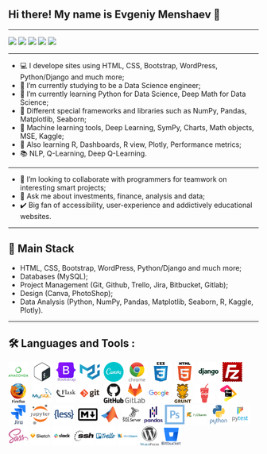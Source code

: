 
## Hi there! My name is Evgeniy Menshaev 👋 

**************************

![](https://github-profile-summary-cards.vercel.app/api/cards/profile-details?username=Obolensk&theme=radical)
![](https://github-profile-summary-cards.vercel.app/api/cards/most-commit-language?username=Obolensk&theme=radical)
![](https://github-profile-summary-cards.vercel.app/api/cards/repos-per-language?username=Obolensk&theme=radical)
![](https://github-profile-summary-cards.vercel.app/api/cards/stats?username=Obolensk&theme=radical)
![](https://github-profile-summary-cards.vercel.app/api/cards/productive-time?username=Obolensk&theme=radical)

**************************

* :computer: I develope sites using HTML, CSS, Bootstrap, WordPress, Python/Django and much more;
* :scroll: I’m currently studying to be a Data Science engineer;
* :notebook: I’m currently learning Python for Data Science, Deep Math for Data Science;
* :blue_book: Different special frameworks and libraries such as NumPy, Pandas, Matplotlib, Seaborn;
* :hammer: Machine learning tools, Deep Learning, SymPy, Charts, Math objects, MSE, Kaggle;
* :newspaper: Also learning R, Dashboards, R view, Plotly, Performance metrics; 
* :books: NLP, Q-Learning, Deep Q-Learning.

************************** 

* 👯 I’m looking to collaborate with programmers for teamwork on interesting smart projects;
* 💬 Ask me about investments, finance, analysis and data;
* ✔️ Big fan of accessibility, user-experience and addictively educational websites.

************************** 

## 🚀 Main Stack

* HTML, CSS, Bootstrap, WordPress, Python/Django and much more;
* Databases (MySQL);
* Project Management (Git, Github, Trello, Jira, Bitbucket, Gitlab);
* Design (Canva, PhotoShop);
* Data Analysis (Python, NumPy, Pandas, Matplotlib, Seaborn, R, Kaggle, Plotly).

************************** 

## :hammer_and_wrench: Languages and Tools :

<div>
  <img src="https://github.com/devicons/devicon/blob/master/icons/anaconda/anaconda-original-wordmark.svg" title="anaconda" alt="anaconda" width="40" height="40"/>&nbsp;
  <img src="https://github.com/devicons/devicon/blob/master/icons/bash/bash-original.svg" title="bash" alt="bash" width="40" height="40"/>&nbsp;
  <img src="https://github.com/devicons/devicon/blob/master/icons/bootstrap/bootstrap-original-wordmark.svg" title="bootstrap" alt="bootstrap" width="40" height="40"/>&nbsp;
  <img src="https://github.com/devicons/devicon/blob/master/icons/materialui/materialui-original.svg" title="Material UI" alt="Material UI" width="40" height="40"/>&nbsp;
  <img src="https://github.com/devicons/devicon/blob/master/icons/canva/canva-original.svg" title="canva" alt="canva" width="40" height="40"/>&nbsp;
  <img src="https://github.com/devicons/devicon/blob/master/icons/chrome/chrome-original-wordmark.svg" title="chrome" alt="chrome" width="40" height="40"/>&nbsp;
  <img src="https://github.com/devicons/devicon/blob/master/icons/css3/css3-original-wordmark.svg"  title="CSS3" alt="CSS" width="40" height="40"/>&nbsp;
  <img src="https://github.com/devicons/devicon/blob/master/icons/html5/html5-original-wordmark.svg" title="HTML5" alt="HTML" width="40" height="40"/>&nbsp;
  <img src="https://github.com/devicons/devicon/blob/master/icons/django/django-plain-wordmark.svg" title="django" alt="django" width="40" height="40"/>&nbsp;
  <img src="https://github.com/devicons/devicon/blob/master/icons/filezilla/filezilla-plain.svg" title="filezilla" alt="filezilla" width="40" height="40"/>&nbsp;
  <img src="https://github.com/devicons/devicon/blob/master/icons/firefox/firefox-original-wordmark.svg" title="firefox"  alt="firefox" width="40" height="40"/>&nbsp;
  <img src="https://github.com/devicons/devicon/blob/master/icons/mysql/mysql-original-wordmark.svg" title="MySQL"  alt="MySQL" width="40" height="40"/>&nbsp;
  <img src="https://github.com/devicons/devicon/blob/master/icons/flask/flask-original-wordmark.svg" title="flask" alt="flask" width="40" height="40"/>&nbsp;
  <img src="https://github.com/devicons/devicon/blob/master/icons/git/git-original-wordmark.svg" title="git" alt="git" width="40" height="40"/>&nbsp;
  <img src="https://github.com/devicons/devicon/blob/master/icons/github/github-original-wordmark.svg" title="github" **alt="github" width="40" height="40"/>
    <img src="https://github.com/devicons/devicon/blob/master/icons/gitlab/gitlab-original-wordmark.svg" title="gitlab" alt="gitlab" width="40" height="40"/>&nbsp;
  <img src="https://github.com/devicons/devicon/blob/master/icons/google/google-original-wordmark.svg" title="google" alt="google" width="40" height="40"/>&nbsp;
  <img src="https://github.com/devicons/devicon/blob/master/icons/grunt/grunt-original-wordmark.svg" title="grunt" **alt="grunt" width="40" height="40"/>
    <img src="https://github.com/devicons/devicon/blob/master/icons/gulp/gulp-plain.svg" title="gulp" alt="gulp" width="40" height="40"/>&nbsp;
  <img src="https://github.com/devicons/devicon/blob/master/icons/jetbrains/jetbrains-original.svg" title="jetbrains" alt="jetbrains" width="40" height="40"/>&nbsp;
  <img src="https://github.com/devicons/devicon/blob/master/icons/jira/jira-original-wordmark.svg" title="jira" **alt="jira" width="40" height="40"/>
    <img src="https://github.com/devicons/devicon/blob/master/icons/jupyter/jupyter-original-wordmark.svg" title="jupyter" alt="jupyter" width="40" height="40"/>&nbsp;
  <img src="https://github.com/devicons/devicon/blob/master/icons/less/less-plain-wordmark.svg" title="less" alt="less" width="40" height="40"/>&nbsp;
  <img src="https://github.com/devicons/devicon/blob/master/icons/markdown/markdown-original.svg" title="markdown" **alt="markdown" width="40" height="40"/>
  <img src="https://github.com/devicons/devicon/blob/master/icons/matlab/matlab-original.svg" title="matlab" **alt="matlab" width="40" height="40"/>
  <img src="https://github.com/devicons/devicon/blob/master/icons/microsoftsqlserver/microsoftsqlserver-plain-wordmark.svg" title="microsoftsqlserver" **alt="microsoftsqlserver" width="40" height="40"/>
  <img src="https://github.com/devicons/devicon/blob/master/icons/pandas/pandas-original-wordmark.svg" title="pandas" **alt="pandas" width="40" height="40"/>
  <img src="https://github.com/devicons/devicon/blob/master/icons/photoshop/photoshop-line.svg" title="photoshop" **alt="photoshop" width="40" height="40"/>
  <img src="https://github.com/devicons/devicon/blob/master/icons/pycharm/pycharm-original-wordmark.svg" title="pycharm" **alt="pycharm" width="40" height="40"/>
  <img src="https://github.com/devicons/devicon/blob/master/icons/python/python-original-wordmark.svg" title="python" **alt="python" width="40" height="40"/>
  <img src="https://github.com/devicons/devicon/blob/master/icons/pytest/pytest-original-wordmark.svg" title="pytest" **alt="pytest" width="40" height="40"/>
  <img src="https://github.com/devicons/devicon/blob/master/icons/sass/sass-original.svg" title="sass" **alt="sass" width="40" height="40"/>
  <img src="https://github.com/devicons/devicon/blob/master/icons/sketch/sketch-original-wordmark.svg" title="sketch" **alt="sketch" width="40" height="40"/>
  <img src="https://github.com/devicons/devicon/blob/master/icons/slack/slack-original-wordmark.svg" title="slack" **alt="slack" width="40" height="40"/>
  <img src="https://github.com/devicons/devicon/blob/master/icons/ssh/ssh-original-wordmark.svg" title="ssh" **alt="ssh" width="40" height="40"/>
  <img src="https://github.com/devicons/devicon/blob/master/icons/trello/trello-plain-wordmark.svg" title="trello" **alt="trello" width="40" height="40"/>
  <img src="https://github.com/devicons/devicon/blob/master/icons/webstorm/webstorm-original-wordmark.svg" title="webstorm" **alt="webstorm" width="40" height="40"/>
  <img src="https://github.com/devicons/devicon/blob/master/icons/wordpress/wordpress-original.svg" title="wordpress" **alt="wordpress" width="40" height="40"/>
  <img src="https://github.com/devicons/devicon/blob/master/icons/bitbucket/bitbucket-original-wordmark.svg" title="bitbucket" **alt="bitbucket" width="40" height="40"/>
</div>
